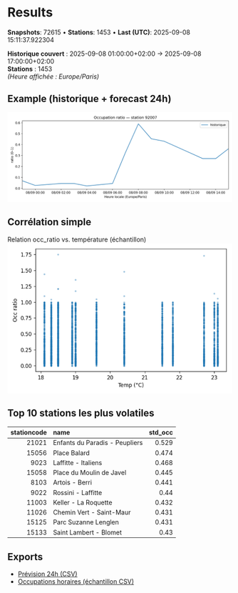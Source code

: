 # Results

**Snapshots**: 72615  •  **Stations**: 1453  •  **Last (UTC)**: 2025-09-08 15:11:37.922304

**Historique couvert** : 2025-09-08 01:00:00+02:00 → 2025-09-08 17:00:00+02:00  
**Stations** : 1453  
*(Heure affichée : Europe/Paris)*

## Example (historique + forecast 24h)
![sample](assets/sample_forecast.png)

## Corrélation simple
Relation occ_ratio vs. température (échantillon)
![occ vs temp](assets/occ_vs_temp.png)

## Top 10 stations les plus volatiles
|   stationcode | name                           |   std_occ |
|--------------:|:-------------------------------|----------:|
|         21021 | Enfants du Paradis - Peupliers |     0.529 |
|         15056 | Place Balard                   |     0.474 |
|          9023 | Laffitte - Italiens            |     0.468 |
|         15058 | Place du Moulin de Javel       |     0.445 |
|          8103 | Artois - Berri                 |     0.441 |
|          9022 | Rossini - Laffitte             |     0.44  |
|         11003 | Keller - La Roquette           |     0.432 |
|         11026 | Chemin Vert - Saint-Maur       |     0.431 |
|         15125 | Parc Suzanne Lenglen           |     0.431 |
|         15133 | Saint Lambert - Blomet         |     0.43  |

## Exports
- [Prévision 24h (CSV)](exports/velib_forecast_24h.csv)
- [Occupations horaires (échantillon CSV)](exports/velib_hourly.csv)
